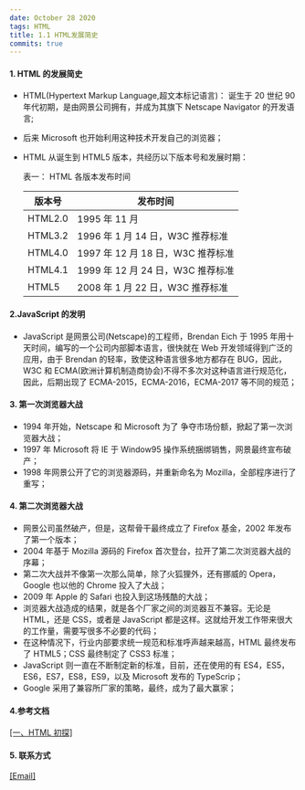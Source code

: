 ```yaml
---
date: October 28 2020
tags: HTML
title: 1.1 HTML发展简史
commits: true
---
```


#### 1. HTML 的发展简史

- HTML(Hypertext Markup Language,超文本标记语言)： 诞生于 20 世纪 90 年代初期，是由网景公司拥有，并成为其旗下 Netscape Navigator 的开发语言;

- 后来 Microsoft 也开始利用这种技术开发自己的浏览器；

- HTML 从诞生到 HTML5 版本，共经历以下版本号和发展时期：

  表一： HTML 各版本发布时间

  | 版本号  | 发布时间                          |
  | ------- | --------------------------------- |
  | HTML2.0 | 1995 年 11 月                     |
  | HTML3.2 | 1996 年 1 月 14 日，W3C 推荐标准  |
  | HTML4.0 | 1997 年 12 月 18 日，W3C 推荐标准 |
  | HTML4.1 | 1999 年 12 月 24 日，W3C 推荐标准 |
  | HTML5   | 2008 年 1 月 22 日，W3C 推荐标准  |

#### 2.JavaScript 的发明

- JavaScript 是网景公司(Netscape)的工程师，Brendan Eich 于 1995 年用十天时间，编写的一个公司内部脚本语言，很快就在 Web 开发领域得到广泛的应用，由于 Brendan 的轻率，致使这种语言很多地方都存在 BUG，因此，W3C 和 ECMA(欧洲计算机制造商协会)不得不多次对这种语言进行规范化，因此，后期出现了 ECMA-2015，ECMA-2016，ECMA-2017 等不同的规范；

#### 3. 第一次浏览器大战

- 1994 年开始，Netscape 和 Microsoft 为了 争夺市场份额，掀起了第一次浏览器大战；
- 1997 年 Microsoft 将 IE 于 Window95 操作系统捆绑销售，网景最终宣布破产；
- 1998 年网景公开了它的浏览器源码，并重新命名为 Mozilla，全部程序进行了重写；

#### 4. 第二次浏览器大战

- 网景公司虽然破产，但是，这帮骨干最终成立了 Firefox 基金，2002 年发布了第一个版本；
- 2004 年基于 Mozilla 源码的 Firefox 首次登台，拉开了第二次浏览器大战的序幕；
- 第二次大战并不像第一次那么简单，除了火狐狸外，还有挪威的 Opera，Google 也以他的 Chrome 投入了大战；
- 2009 年 Apple 的 Safari 也投入到这场残酷的大战；
- 浏览器大战造成的结果，就是各个厂家之间的浏览器互不兼容。无论是 HTML，还是 CSS，或者是 JavaScript 都是这样。这就给开发工作带来很大的工作量，需要写很多不必要的代码；
- 在这种情况下，行业内部要求统一规范和标准呼声越来越高，HTML 最终发布了 HTML5；CSS 最终制定了 CSS3 标准；
- JavaScript 则一直在不断制定新的标准，目前，还在使用的有 ES4，ES5，ES6，ES7，ES8，ES9，以及 Microsoft 发布的 TypeScrip；
- Google 采用了兼容所厂家的策略，最终，成为了最大赢家；

#### 4.参考文档

[[一、HTML 初探]](https://web-oyster.github.io/2020/10/28/HTML/Tutorial/%E4%B8%80%E3%80%81HTML%20%E5%88%9D%E6%8E%A2/)

#### 5. 联系方式

[[Email]](yuanmin8888@outlook.com)
